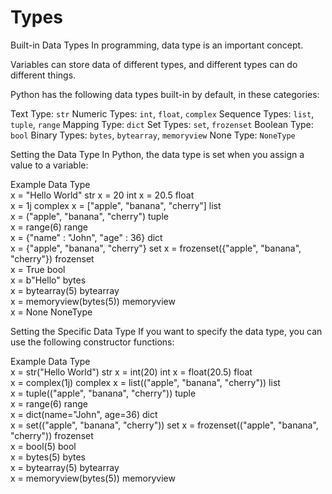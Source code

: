 # Types 
Built-in Data Types
In programming, data type is an important concept.

Variables can store data of different types, and different types can do different things.

Python has the following data types built-in by default, in these categories:

Text Type:	`str`
Numeric Types:	`int`, `float`, `complex`
Sequence Types:	`list`, `tuple`, `range`
Mapping Type:	`dict`
Set Types:	`set`, `frozenset`
Boolean Type:	`bool`
Binary Types:	`bytes`, `bytearray`, `memoryview`
None Type:	`NoneType`

Setting the Data Type
In Python, the data type is set when you assign a value to a variable:

Example	Data Type	
x = "Hello World"	str	
x = 20	int	
x = 20.5	float	
x = 1j	complex	
x = ["apple", "banana", "cherry"]	list	
x = ("apple", "banana", "cherry")	tuple	
x = range(6)	range	
x = {"name" : "John", "age" : 36}	dict	
x = {"apple", "banana", "cherry"}	set	
x = frozenset({"apple", "banana", "cherry"})	frozenset	
x = True	bool	
x = b"Hello"	bytes	
x = bytearray(5)	bytearray	
x = memoryview(bytes(5))	memoryview	
x = None	NoneType

Setting the Specific Data Type
If you want to specify the data type, you can use the following constructor functions:

Example	Data Type	
x = str("Hello World")	str	
x = int(20)	int	
x = float(20.5)	float	
x = complex(1j)	complex	
x = list(("apple", "banana", "cherry"))	list	
x = tuple(("apple", "banana", "cherry"))	tuple	
x = range(6)	range	
x = dict(name="John", age=36)	dict	
x = set(("apple", "banana", "cherry"))	set	
x = frozenset(("apple", "banana", "cherry"))	frozenset	
x = bool(5)	bool	
x = bytes(5)	bytes	
x = bytearray(5)	bytearray	
x = memoryview(bytes(5))	memoryview

